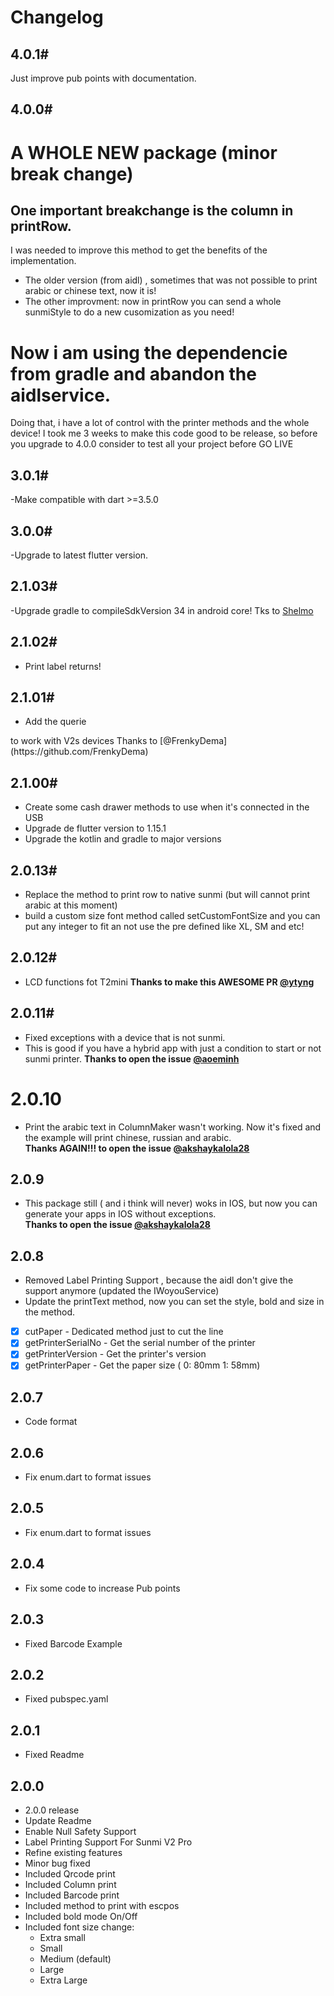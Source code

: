 
# Changelog

## 4.0.1#
Just improve pub points with documentation.
## 4.0.0#
# A WHOLE NEW package (minor break change)
## One important breakchange is the column in printRow.
I was needed to improve this method to get the benefits of the implementation.
- The older version (from aidl) , sometimes that was not possible to print arabic or chinese text, now it is!
- The other improvment: now in printRow you can send a whole sunmiStyle to do a new cusomization as you need!

# Now i am using the dependencie from gradle and abandon the aidlservice.

Doing that, i have a lot of control with the printer methods and the whole device!
I took me 3 weeks to make this code good to be release, so before you upgrade to 4.0.0 consider to test all your project before GO LIVE


## 3.0.1#
-Make compatible with dart >=3.5.0
## 3.0.0#
-Upgrade to latest flutter version.


## 2.1.03#
-Upgrade gradle to compileSdkVersion 34 in android core!
Tks to [Shelmo](https://github.com/Shelmo)


## 2.1.02#
* Print label returns!


## 2.1.01#
* Add the querie 
 <queries>
      <package android:name="woyou.aidlservice.jiuiv5" />
    </queries>
to work with V2s devices
Thanks to [@FrenkyDema](https://github.com/FrenkyDema)


## 2.1.00#
* Create some cash drawer methods to use when it's connected in the USB
* Upgrade de flutter version to 1.15.1
* Upgrade the kotlin and gradle to major versions


## 2.0.13#
* Replace the method to print row to native sunmi (but will cannot print arabic at this moment)
* build a custom size font method called setCustomFontSize and you can put any integer to fit an not use the pre defined like XL, SM and etc!

## 2.0.12#
* LCD functions fot T2mini
**Thanks to make this AWESOME PR [@ytyng](https://github.com/ytyng)**

## 2.0.11#
* Fixed exceptions with a device that is not sunmi.
* This is good if you have a hybrid app with just a condition to start or not sunmi printer.
**Thanks to open the issue [@aoeminh](https://github.com/aoeminh)**


# 2.0.10
* Print the arabic text in ColumnMaker wasn't working. Now it's fixed and the example will print chinese, russian and arabic.<br>
**Thanks AGAIN!!! to open the issue [@akshaykalola28](https://github.com/akshaykalola28)**

## 2.0.9
* This package still ( and i think will never) woks in IOS, but now you can generate your apps in IOS without exceptions.<br>
**Thanks to open the issue [@akshaykalola28](https://github.com/akshaykalola28)**

## 2.0.8
* Removed Label Printing Support , because the aidl don't give the support anymore (updated the IWoyouService)
* Update the printText method, now you can set the style, bold and size in the method.
* [x] cutPaper - Dedicated method just to cut the line
* [x] getPrinterSerialNo - Get the serial number of the printer
* [x] getPrinterVersion - Get the printer's version
* [x] getPrinterPaper - Get the paper size ( 0: 80mm 1: 58mm)
## 2.0.7
* Code format

## 2.0.6
* Fix enum.dart to format issues

## 2.0.5
* Fix enum.dart to format issues

## 2.0.4
* Fix some code to increase Pub points

## 2.0.3
* Fixed Barcode Example

## 2.0.2
* Fixed pubspec.yaml

## 2.0.1
* Fixed Readme

## 2.0.0

* 2.0.0 release
* Update Readme
* Enable Null Safety Support
* Label Printing Support For Sunmi V2 Pro
* Refine existing features
* Minor bug fixed
* Included Qrcode print
* Included Column print
* Included Barcode print
* Included method to print with escpos
* Included bold mode On/Off
* Included font size change:
    - Extra small
    - Small
    - Medium (default)
    - Large
    - Extra Large
